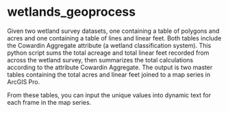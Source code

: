 # wetlands_geoprocess

Given two wetland survey datasets, one containing a table of polygons and acres and one containing a table of lines and linear feet. Both tables include the Cowardin Aggregate attribute (a wetland classification system). This python script sums the total acreage and total linear feet recorded from across the wetland survey, then summarizes the total calculations according to the attribute Cowardin Aggregate. The output is two master tables containing the total acres and linear feet joined to a map series in ArcGIS Pro.

From these tables, you can input the unique values into dynamic text for each frame in the map series.
